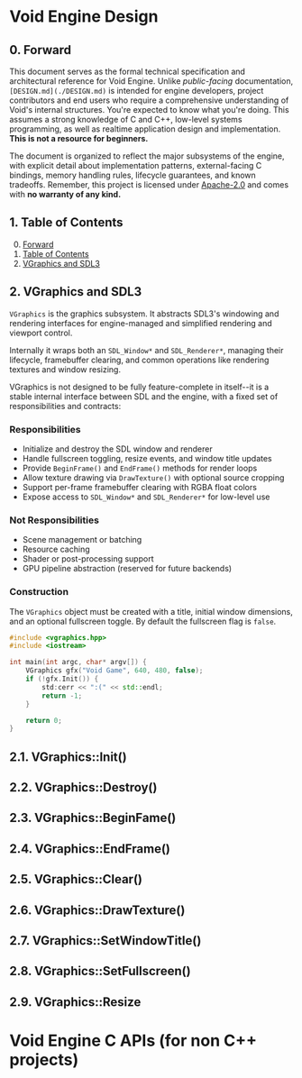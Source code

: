 # Void Engine Design

## 0. Forward

This document serves as the formal technical specification and architectural reference for Void Engine. Unlike *public-facing* documentation, `[DESIGN.md](./DESIGN.md)` is intended for engine developers, project contributors and end users who require a comprehensive understanding of Void's internal structures. You're expected to know what you're doing. This assumes a strong knowledge of C and C++, low-level systems programming, as well as realtime application design and implementation. **This is not a resource for beginners.** 

The document is organized to reflect the major subsystems of the engine, with explicit detail about implementation patterns, external-facing C bindings, memory handling rules, lifecycle guarantees, and known tradeoffs. Remember, this project is licensed under [Apache-2.0](./LICENSE) and comes with **no warranty of any kind.**

## 1. Table of Contents

0. [Forward](#forward)
1. [Table of Contents](#table-of-contents)
2. [VGraphics and SDL3](#2-vgraphics-and-sdl3)

## 2. VGraphics and SDL3

`VGraphics` is the graphics subsystem. It abstracts SDL3's windowing and rendering interfaces for engine-managed and simplified rendering and viewport control.

Internally it wraps both an `SDL_Window*` and `SDL_Renderer*`, managing their lifecycle, framebuffer clearing, and common operations like rendering textures and window resizing.

VGraphics is not designed to be fully feature-complete in itself--it is a stable internal interface between SDL and the engine, with a fixed set of responsibilities and contracts:

### Responsibilities
- Initialize and destroy the SDL window and renderer
- Handle fullscreen toggling, resize events, and window title updates
- Provide `BeginFrame()` and `EndFrame()` methods for render loops
- Allow texture drawing via `DrawTexture()` with optional source cropping
- Support per-frame framebuffer clearing with RGBA float colors
- Expose access to `SDL_Window*` and `SDL_Renderer*` for low-level use

### Not Responsibilities
- Scene management or batching
- Resource caching
- Shader or post-processing support
- GPU pipeline abstraction (reserved for future backends)

### Construction

The `VGraphics` object must be created with a title, initial window dimensions, and an optional fullscreen toggle. By default the fullscreen flag is `false`.

```cpp
#include <vgraphics.hpp>
#include <iostream>

int main(int argc, char* argv[]) {
    VGraphics gfx("Void Game", 640, 480, false);
    if (!gfx.Init()) {
        std:cerr << ":(" << std::endl;
        return -1;
    }

    return 0;
}
```

## 2.1. VGraphics::Init()

## 2.2. VGraphics::Destroy()

## 2.3. VGraphics::BeginFame()

## 2.4. VGraphics::EndFrame()

## 2.5. VGraphics::Clear()

## 2.6. VGraphics::DrawTexture()

## 2.7. VGraphics::SetWindowTitle()

## 2.8. VGraphics::SetFullscreen()

## 2.9. VGraphics::Resize

# Void Engine C APIs (for non C++ projects)